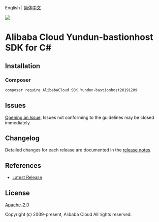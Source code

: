 English | [简体中文](README-CN.md)

![](https://aliyunsdk-pages.alicdn.com/icons/AlibabaCloud.svg)

# Alibaba Cloud Yundun-bastionhost SDK for C#

## Installation

### Composer

```bash
composer require AlibabaCloud.SDK.Yundun-bastionhost20191209
```

## Issues

[Opening an Issue](https://github.com/aliyun/alibabacloud-csharp-sdk/issues/new), Issues not conforming to the guidelines may be closed immediately.

## Changelog

Detailed changes for each release are documented in the [release notes](./ChangeLog.md).

## References

* [Latest Release](https://github.com/aliyun/alibabacloud-csharp-sdk/)

## License

[Apache-2.0](http://www.apache.org/licenses/LICENSE-2.0)

Copyright (c) 2009-present, Alibaba Cloud All rights reserved.
